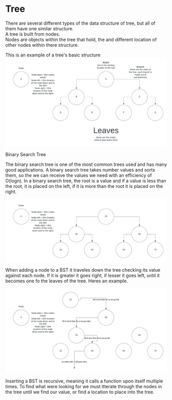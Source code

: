 # Tree

There are several different types of the data structure of tree, but all of them have one similar structure. \
A tree is built from nodes. \
Nodes are objects within the tree that hold, the and different location of other nodes within there structure. 

This is an example of a tree's basic structure
![tree image](./images/treeDiagram.jpeg)

Binary Search Tree

The binary search tree is one of the most common trees used and has many good applications. A binary search tree takes number values
and sorts them, so the we can receive the values we need with an efficiency of O(logn). In a binary search tree, the root is a value and 
if a value is less than the root, it is placed on the left, if it is more than the root it is placed on the right.

![tree image](./images/BSTdiagram.jpeg)

When adding a node to a BST it traveles down the tree checking its value against each node. If it is greater it goes right, if lesser it goes left, 
until it becomes one fo the leaves of the tree. Heres an example.

![tree image](./images/SortingBST_diagram.jpeg)

Inserting a BST is recursive, meaning it calls a function upon itself multiple times. To find what were looking for we must itterate through the nodes in the tree until we find our value, or find a location to place into the tree. 
